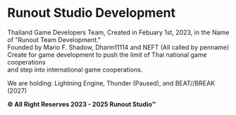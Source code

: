 # Runout Studio Development
Thailand Game Developers Team, Created in Febuary 1st, 2023, in the Name of "Runout Team Development."\
Founded by Mario F. Shadow, Dharm11114 and NEFT (All called by penname)\
Create for game development to push the limit of Thai national game cooperations\
and step into international game cooperations.

We are holding: Lightning Engine, Thunder (Paused), and BEAT//BREAK (2027)

**© All Right Reserves 2023 - 2025 Runout Studio™**
